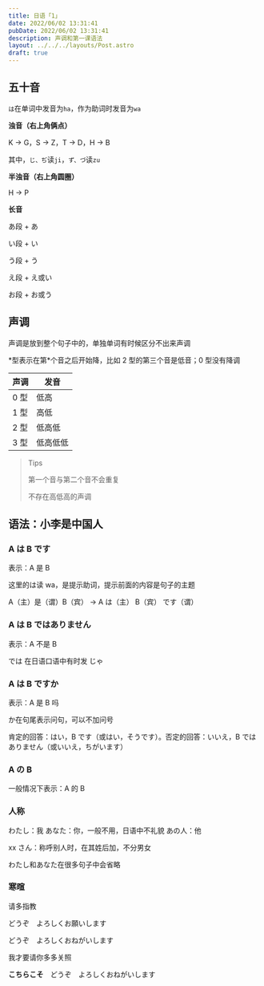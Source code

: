 ```yaml
---
title: 日语「1」
date: 2022/06/02 13:31:41
pubDate: 2022/06/02 13:31:41
description: 声调和第一课语法
layout: ../../../layouts/Post.astro
draft: true
---
```


## 五十音

`は`在单词中发音为`ha`，作为助词时发音为`wa`

**浊音（右上角俩点）**

K → G，S → Z，T → D，H → B

其中，`じ、ぢ`读`ji`，`ず、づ`读`zu`

**半浊音（右上角圆圈）**

H → P

**长音**

あ段 + あ

い段 + い

う段 + う

え段 + え或い

お段 + お或う

## 声调

声调是放到整个句子中的，单独单词有时候区分不出来声调

\*型表示在第\*个音之后开始降，比如 2 型的第三个音是低音；0 型没有降调

| 声调 | 发音     |
| ---- | -------- |
| 0 型 | 低高     |
| 1 型 | 高低     |
| 2 型 | 低高低   |
| 3 型 | 低高低低 |

> Tips
>
> 第一个音与第二个音不会重复
>
> 不存在高低高的声调

## 语法：小李是中国人

### A は B です

表示：A 是 B

这里的は读 wa，是提示助词，提示前面的内容是句子的主题

A（主）是（谓）B（宾） → A は（主） B（宾） です（谓）

### A は B ではありません

表示：A 不是 B

では 在日语口语中有时发 じゃ

### A は B ですか

表示：A 是 B 吗

か在句尾表示问句，可以不加问号

肯定的回答：はい，B です（或はい，そうです）。否定的回答：いいえ，B ではありません（或いいえ，ちがいます）

### A の B

一般情况下表示：A 的 B

### 人称

わたし：我
あなた：你，一般不用，日语中不礼貌
あの人：他

xx さん：称呼别人时，在其姓后加，不分男女

わたし和あなた在很多句子中会省略

### 寒暄

请多指教

どうぞ　よろしくお願いします

どうぞ　よろしくおねがいします

我才要请你多多关照

**こちらこそ**　どうぞ　よろしくおねがいします
